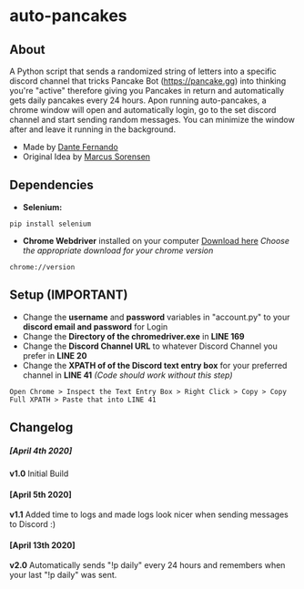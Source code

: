 # auto-pancakes
## About
A Python script that sends a randomized string of letters into a specific discord channel that tricks Pancake Bot (https://pancake.gg) into thinking you're "active" therefore giving you Pancakes in return and automatically gets daily pancakes every 24 hours. Apon running auto-pancakes, a chrome window will open and automatically login, go to the set discord channel and start sending random messages. You can minimize the window after and leave it running in the background.

- Made by [Dante Fernando](https://github.com/dantefernando)
- Original Idea by [Marcus Sorensen](https://github.com/exec-marcus)

## Dependencies
 - **Selenium:** 
 ```
 pip install selenium
 ```
 - **Chrome Webdriver** installed on your computer [Download here](https://chromedriver.chromium.org/downloads) *Choose the appropriate download for your chrome version* 
 ```
 chrome://version
 ```
 
 ## Setup (IMPORTANT)
 - Change the **username** and **password** variables in "account.py" to your **discord email and password** for Login
 - Change the **Directory of the chromedriver.exe** in **LINE 169**
 - Change the **Discord Channel URL** to whatever Discord Channel you prefer in **LINE 20**
 - Change the **XPATH of of the Discord text entry box** for your preferred channel in **LINE 41** *(Code should work without this step)*
 ```
 Open Chrome > Inspect the Text Entry Box > Right Click > Copy > Copy Full XPATH > Paste that into LINE 41
 ```

## Changelog
##### [April 4th 2020]
**v1.0** Initial Build

#### [April 5th 2020]
**v1.1** Added time to logs and made logs look nicer when sending messages to Discord :)

#### [April 13th 2020]
**v2.0** Automatically sends "!p daily" every 24 hours and remembers when your last "!p daily" was sent.
